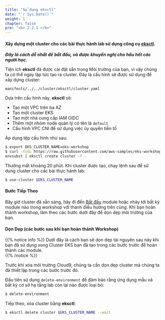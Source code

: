 ```yaml
---
title: "Sử dụng eksctl"
date: "`r Sys.Date()`"
weight: 1
chapter: false
pre: "<b> 2.2.1 </b>"
---
```


#### Xây dựng một cluster cho các bài thực hành lab sử dụng công cụ [eksctl](https://eksctl.io/). 

_**Đây là cách dễ nhất để bắt đầu, và được khuyến nghị cho hầu hết các người học.**_

Tiện ích **eksctl** đã được cài đặt sẵn trong Môi trường của bạn, vì vậy chúng ta có thể ngay lập tức tạo ra cluster. Đây là cấu hình sẽ được sử dụng để xây dựng cluster:

```file hidePath=true
manifests/../../cluster/eksctl/cluster.yaml
```

Dựa trên cấu hình này, **eksctl** sẽ:
- Tạo một VPC trên ba AZ
- Tạo một cluster EKS
- Tạo một nhà cung cấp IAM OIDC
- Thêm một nhóm node quản lý có tên là `default`
- Cấu hình VPC CNI để sử dụng việc ủy quyền tiền tố

Áp dụng tệp cấu hình như sau:

```bash
$ export EKS_CLUSTER_NAME=eks-workshop
$ curl -fsSL https://raw.githubusercontent.com/aws-samples/eks-workshop-v2/stable/cluster/eksctl/cluster.yaml | \
envsubst | eksctl create cluster -f -
```

Thường mất khoảng 20 phút. Khi cluster được tạo, chạy lệnh sau để sử dụng cluster cho các bài thực hành lab:

```bash
$ use-cluster $EKS_CLUSTER_NAME
```

#### Bước Tiếp Theo

Bây giờ cluster đã sẵn sàng, hãy đi đến [Bắt đầu](/docs/introduction/getting-started) module hoặc nhảy tới bất kỳ module nào trong workshop với thanh điều hướng trên cùng. Khi bạn hoàn thành workshop, làm theo các bước dưới đây để dọn dẹp môi trường của bạn.

#### Dọn Dẹp (các bước sau khi bạn hoàn thành Workshop)

{{% notice info %}}
Dưới đây là cách bạn sẽ dọn dẹp tài nguyên sau này khi bạn đã sử dụng xong Cluster EKS bạn đã tạo trong các bước trước để hoàn thành các module.  
{{% /notice %}}

Trước khi xóa môi trường Cloud9, chúng ta cần dọn dẹp cluster mà chúng ta đã thiết lập trong các bước trước đó.

Đầu tiên sử dụng `delete-environment` để đảm bảo rằng ứng dụng mẫu và bất kỳ cơ sở hạ tầng lab còn lại nào được loại bỏ:

```bash
$ delete-environment
```

Tiếp theo, xóa cluster bằng **eksctl**:

```bash
$ eksctl delete cluster $EKS_CLUSTER_NAME --wait
```

